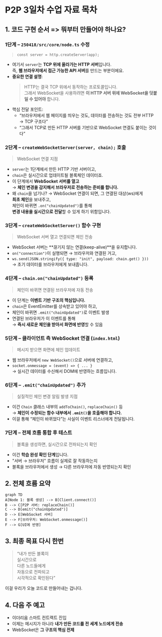 # P2P 3일차 수업 자료 목차

## 1. 코드 구현 순서 => 뭐부터 만들어야 하나요?

### 1단계 – `250418/src/core/node.ts` 수정

> `const server = http.createServer(app);`

- 여기서 `server`는 **TCP 위에 올라가는 HTTP 서버**입니다.  
  즉, **웹 브라우저에서 접근 가능한 API 서버**를 만드는 부분이에요.
- **중요한 연결 설명**:
  > HTTP는 결국 TCP 위에서 동작하는 프로토콜입니다.  
  > 그래서 WebSocket을 사용하려면 **이 HTTP 서버 위에 WebSocket을 덧붙일 수 있어야** 합니다.
- 핵심 전달 포인트:
  - “브라우저에서 웹 페이지를 띄우는 것도, 데이터를 전송하는 것도 전부 HTTP → TCP 구조다”
  - “그래서 TCP로 만든 HTTP 서버를 기반으로 WebSocket 연결도 붙이는 것이다”

### 2단계 – `createWebSocketServer(server, chain);` 호출

> WebSocket 연결 지점

- `server`는 1단계에서 만든 HTTP 기반 서버이고,
- `chain`은 실시간으로 업데이트될 블록체인 데이터죠.
- 이 단계에서 **WebSocket 서버를 열고**  
  → **체인 변경을 감지해서 브라우저로 전송하는 준비를 합니다.**
- 왜 `chain`을 넘기나?
  → WebSocket 연결이 되면, 그 연결된 대상(ws)에게  
  **최초 체인**을 보내주고,  
  체인이 바뀌면 `.on("chainUpdated")`를 통해  
  **변경 내용을 실시간으로 전달**할 수 있게 하기 위함입니다.

### 3단계 – `createWebSocketServer()` 함수 구현

> WebSocket 서버 열고 연결되면 체인 전송

- WebSocket 서버는 **끊기지 않는 연결(keep-alive)**을 유지합니다.
- `on("connection")`이 실행되면 → 브라우저와 연결된 거고,
- `ws.send(JSON.stringify({ type: "init", payload: chain.get() }))`  
  → 초기 데이터를 브라우저에게 보내줍니다.

### 4단계 – `chain.on("chainUpdated")` 등록

> 체인이 바뀌면 연결된 브라우저에 자동 전송

- 이 단계는 **이벤트 기반 구조의 핵심입니다.**
- `chain`은 EventEmitter를 상속받고 있어야 하고,
- 체인이 바뀌면 `.emit("chainUpdated")`로 이벤트 발생
- 연결된 브라우저가 이 이벤트를 통해  
  → **즉시 새로운 체인을 받아서 화면에 반영**할 수 있음

### 5단계 – 클라이언트 측 WebSocket 연결 (`index.html`)

> 메시지 받으면 화면에 체인 업데이트

- 웹 브라우저에서 `new WebSocket()`으로 서버에 연결하고,
- `socket.onmessage = (event) => { ... }`  
  → 실시간 데이터를 수신해서 DOM에 반영하는 흐름입니다.

### 6단계 – `.emit("chainUpdated")` 추가

> 실질적인 체인 변경 알림 발생 지점

- 이건 `Chain` 클래스 내부의 `addToChain()`, `replaceChain()` 등  
  → **체인이 수정되는 함수 내부에서 `.emit()`을 호출해야 합니다.**
- 이걸 통해 “체인이 바뀌었다”는 사실이 이벤트 리스너에게 전달됩니다.

### 7단계 – 전체 흐름 통합 후 테스트

> 블록을 생성하면, 실시간으로 전파되는지 확인

- 이건 **학습 완성 확인 단계**입니다.
- "서버 → 브라우저" 흐름이 실제로 잘 작동하는지
- 블록을 브라우저에서 생성 → 다른 브라우저에 자동 반영되는지 확인

## 2. 전체 흐름 요약

```mermaid
graph TD
A[Node 1: 블록 생성] --> B[Client.connect()]
B --> C[P2P 서버: replaceChain()]
C --> D[emit("chainUpdated")]
D --> E[WebSocket 서버]
E --> F[브라우저: WebSocket.onmessage()]
F --> G[UI에 반영]
```

## 3. 최종 목표 다시 한번

> “내가 만든 블록이  
> 실시간으로  
> 다른 노드들에게  
> 자동으로 전파되고  
> 시각적으로 확인된다”

이걸 우리가 오늘 코드로 만들어내는 겁니다.

## 4. 다음 주 예고

- 이더리움 스마트 컨트랙트 진입
- 이제는 메시지가 아니라 **내가 만든 코드를 전 세계 노드에게 전송**
- WebSocket은 **그 구조의 핵심 전제**
